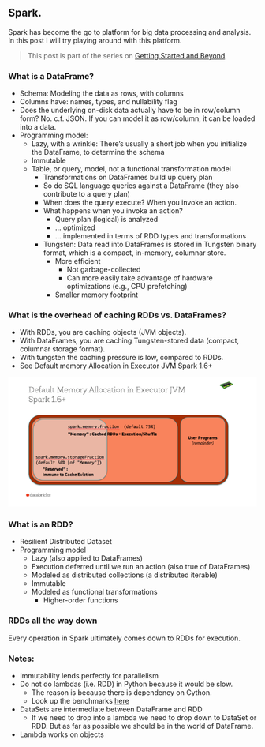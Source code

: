 ## Spark.
Spark has become the go to platform for big data processing and analysis. In this post I will try playing around with this platform.

> This post is part of the series on [Getting Started and Beyond](https://github.com/abgoswam/getting-started-and-beyond)


### What is a DataFrame?
- Schema: Modeling the data as rows, with columns
- Columns have: names, types, and nullability flag
- Does the underlying on-disk data actually have to be in row/column form? No. c.f. JSON. If you can model it as row/column, it can be loaded into a data.
- Programming model:
    -   Lazy, with a wrinkle: There’s usually a short job when you initialize the DataFrame, to determine the schema
    - Immutable
    - Table, or query, model, not a functional transformation model
        - Transformations on DataFrames build up query plan
        - So do SQL language queries against a DataFrame (they also contribute to a query plan)
        - When does the query execute? When you invoke an action.
        - What happens when you invoke an action?
            - Query plan (logical) is analyzed
            - … optimized
            - … implemented in terms of RDD types and transformations
        - Tungsten: Data read into DataFrames is stored in Tungsten binary format, which is a compact, in-memory, columnar store.
            - More efficient
                - Not garbage-collected
                - Can more easily take advantage of hardware optimizations (e.g., CPU prefetching)
            - Smaller memory footprint

### What is the overhead of caching RDDs vs. DataFrames?
- With RDDs, you are caching objects (JVM objects).
- With DataFrames, you are caching Tungsten-stored data (compact, columnar storage format).
- With tungsten the caching pressure is low, compared to RDDs.
- See Default memory Allocation in Executor JVM Spark 1.6+


<img src="images/Selection_006.png">


### What is an RDD?
- Resilient Distributed Dataset
- Programming model
    - Lazy (also applied to DataFrames)
    - Execution deferred until we run an action (also true of DataFrames)
    - Modeled as distributed collections (a distributed iterable)
    - Immutable
    - Modeled as functional transformations
        - Higher-order functions

### RDDs all the way down
Every operation in Spark ultimately comes down to RDDs for execution.

### Notes:

- Immutability lends perfectly for parallelism
- Do not do lambdas (i.e. RDD) in Python because it would be slow.
    - The reason is because there is dependency on Cython.
    - Look up the benchmarks [here](https://www.ardentex.com/publications/RDDs-DataFrames-and-Datasets-in-Apache-Spark/#/1)
- DataSets are intermediate between DataFrame and RDD
    - If we need to drop into a lambda we need to drop down to DataSet or RDD. But as far as possible we should be in the world of DataFrame.
- Lambda works on objects
